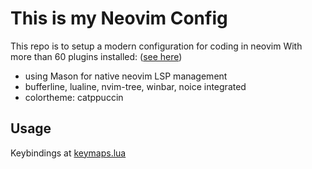 # This is my Neovim Config

This repo is to setup a modern configuration for coding in neovim
With more than 60 plugins installed:
([see here](https://github.com/McF4r/Neovim_Config/blob/master/lua/Junzhe/plugins-setup.lua))

- using Mason for native neovim LSP management
- bufferline, lualine, nvim-tree, winbar, noice integrated
- colortheme: catppuccin

## Usage

Keybindings at [keymaps.lua](https://github.com/McF4r/Neovim_Config/blob/master/lua/Junzhe/core/keymaps.lua)
